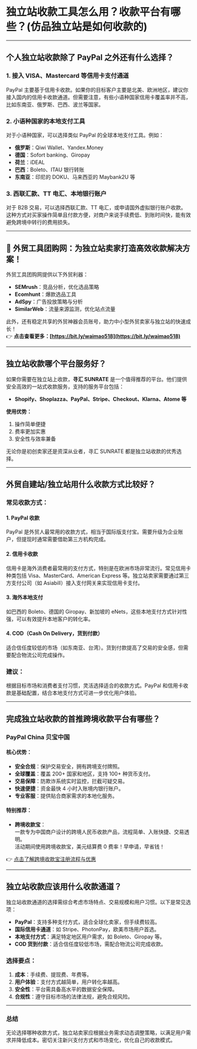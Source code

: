 # 独立站收款工具怎么用？收款平台有哪些？(仿品独立站是如何收款的)

---

## 个人独立站收款除了 PayPal 之外还有什么选择？

### 1. 接入 VISA、Mastercard 等信用卡支付通道

PayPal 主要基于信用卡收款。如果你的目标客户主要是北美、欧洲地区，建议你接入国内的信用卡收款通道。但需要注意，有些小语种国家信用卡覆盖率并不高，比如东南亚、俄罗斯、巴西、波兰等国家。

### 2. 小语种国家的本地支付工具

对于小语种国家，可以选择类似 PayPal 的全球本地支付工具。例如：

- **俄罗斯**：Qiwi Wallet、Yandex.Money  
- **德国**：Sofort banking、Giropay  
- **荷兰**：iDEAL  
- **巴西**：Boleto、ITAU 银行转账  
- **东南亚**：印尼的 DOKU、马来西亚的 Maybank2U 等

### 3. 西联汇款、TT 电汇、本地银行账户

对于 B2B 交易，可以选择西联汇款、TT 电汇，或申请国外虚拟银行账户收款。这种方式对买家操作简单且付款方便，对商户来说手续费低、到账时间快，能有效避免跨境中转行的费用损失。

---

## 🚀 **外贸工具团购网：为独立站卖家打造高效收款解决方案！**

外贸工具团购网提供以下外贸利器：

- **SEMrush**：竞品分析，优化选品策略  
- **Ecomhunt**：爆款选品工具  
- **AdSpy**：广告投放策略与分析  
- **SimilarWeb**：流量来源监测，优化站点流量

此外，还有稳定共享的外贸神器会员账号，助力中小型外贸卖家与独立站的快速成长！  
👉 **点击查看更多：[https://bit.ly/waimao518](https://bit.ly/waimao518)**

---

## 独立站收款哪个平台服务好？

如果你需要在独立站上收款，**寻汇 SUNRATE** 是一个值得推荐的平台。他们提供安全高效的一站式收款服务，支持的服务平台包括：

- **Shopify、Shoplazza、PayPal、Stripe、Checkout、Klarna、Atome 等**  

**使用优势：**  
1. 操作简单便捷  
2. 费率更加实惠  
3. 安全性与效率兼备  

无论你是初创卖家还是资深从业者，寻汇 SUNRATE 都是独立站收款的优秀选择。

---

## 外贸自建站/独立站用什么收款方式比较好？

### 常见收款方式：

#### 1. **PayPal 收款**
PayPal 是外贸人最常用的收款方式，相当于国际版支付宝。需要升级为企业账户，但提现时通常需要借助第三方机构完成。

#### 2. **信用卡收款**
信用卡是海外消费者最常用的支付方式，特别是在欧洲市场非常流行。常见信用卡种类包括 Visa、MasterCard、American Express 等。独立站卖家需要通过第三方支付公司（如 Asiabill）接入支付网关来实现信用卡支付。

#### 3. **海外本地支付**
如巴西的 Boleto、德国的 Giropay、新加坡的 eNets，这些本地支付方式针对性强，可以有效提升本地客户的转化率。

#### 4. **COD（Cash On Delivery，货到付款）**
适合信任度较低的市场（如东南亚、台湾）。货到付款提高了交易的安全感，但需要配合物流公司完成操作。

### **建议：**
根据目标市场和消费者支付习惯，灵活选择适合的收款方式。PayPal 和信用卡收款是基础配置，结合本地支付方式可进一步优化用户体验。

---

## 完成独立站收款的首推跨境收款平台有哪些？

### **PayPal China 贝宝中国**

#### 核心优势：
- **安全合规**：保护交易安全，拥有跨境支付牌照。  
- **全球覆盖**：覆盖 200+ 国家和地区，支持 100+ 种货币支付。  
- **交易保障**：防欺诈系统实时监控，拦截可疑交易。  
- **快速便捷**：资金最快 4 小时入账境内银行账户。  
- **专业客服**：提供贴合商家需求的本地化服务。

#### 特别推荐：
- **跨境收款宝**：  
  一款专为中国商户设计的跨境人民币收款产品，流程简单、入账快捷、交易透明。  
  活动期间使用跨境收款宝，美元结算费 0 费率！早申请，早省钱！

👉 [点击了解跨境收款宝注册流程与优惠](#)

---

## 独立站收款应该用什么收款通道？

独立站收款通道的选择需综合考虑市场特点、交易规模和用户习惯。以下是常见选项：

- **PayPal**：支持多种支付方式，适合全球化卖家，但手续费较高。  
- **国际信用卡通道**：如 Stripe、PhotonPay，欧美市场用户首选。  
- **本地支付方式**：满足特定地区用户需求，如 Boleto、Giropay 等。  
- **COD 货到付款**：适合信任度较低市场，需配合物流公司完成收款。  

### **选择要点：**
1. **成本**：手续费、提现费、年费等。  
2. **用户体验**：支付方式越简单，用户转化率越高。  
3. **安全性**：平台需具备高水平的数据安全保障。  
4. **合规性**：遵守目标市场的法律法规，避免合规风险。

---

### 总结

无论选择哪种收款方式，独立站卖家应根据业务需求动态调整策略，以满足用户需求并降低成本。密切关注新兴支付方式和市场变化，优化自己的收款模式。

